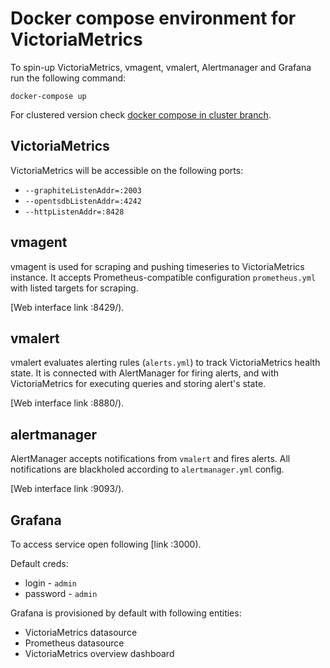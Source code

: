 # Docker compose environment for VictoriaMetrics

To spin-up VictoriaMetrics, vmagent, vmalert, Alertmanager and Grafana run the following command:

`docker-compose up`

For clustered version check [docker compose in cluster branch](https://github.com/VictoriaMetrics/VictoriaMetrics/tree/cluster/deployment/docker).

## VictoriaMetrics

VictoriaMetrics will be accessible on the following ports:
* `--graphiteListenAddr=:2003`
* `--opentsdbListenAddr=:4242`
* `--httpListenAddr=:8428`

## vmagent

vmagent is used for scraping and pushing timeseries to
VictoriaMetrics instance. It accepts Prometheus-compatible
configuration `prometheus.yml` with listed targets for scraping.

[Web interface link :8429/).

## vmalert

vmalert evaluates alerting rules (`alerts.yml`) to track VictoriaMetrics 
health state. It is connected with AlertManager for firing alerts,
and with VictoriaMetrics for executing queries and storing alert's state.

[Web interface link :8880/).

## alertmanager

AlertManager accepts notifications from `vmalert` and fires alerts.
All notifications are blackholed according to `alertmanager.yml` config.

[Web interface link :9093/).

## Grafana

To access service open following [link :3000).

Default creds:
* login - `admin`
* password - `admin`

Grafana is provisioned by default with following entities:
* VictoriaMetrics datasource
* Prometheus datasource
* VictoriaMetrics overview dashboard
